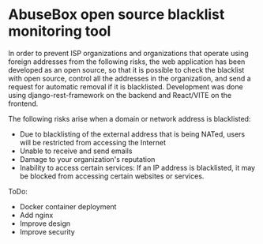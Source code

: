 # AbuseBox open source blacklist monitoring tool

In order to prevent ISP organizations and organizations that operate using foreign addresses from the following risks, the web application has been developed as an open source, so that it is possible to check the blacklist with open source, control all the addresses in the organization, and send a request for automatic removal if it is blacklisted. Development was done using django-rest-framework on the backend and React/VITE on the frontend.

The following risks arise when a domain or network address is blacklisted:
- Due to blacklisting of the external address that is being NATed, users will be restricted from accessing the Internet
- Unable to receive and send emails
- Damage to your organization's reputation
- Inability to access certain services: If an IP address is blacklisted, it may be blocked from accessing certain websites or services.

ToDo:
- Docker container deployment
- Add nginx
- Improve design
- Improve security
